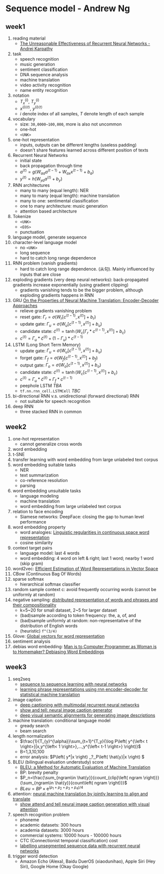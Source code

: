 # Sequence model - Andrew Ng

## week1

1. reading material
   * [The Unreasonable Effectiveness of Recurrent Neural Networks - Andrej Karpathy](http://karpathy.github.io/2015/05/21/rnn-effectiveness/)
2. task
   * speech recognition
   * music generation
   * sentiment classification
   * DNA sequence analysis
   * machine translation
   * video activity recognition
   * name entity recognition
3. notation
   * $T_{x}^{\left( i \right)},\,\,T_{y}^{\left( i \right)}$
   * $x^{\left( i \right) \left< t \right>},\,\,y^{\left( i \right) \left< t \right>}$
   * $i$ denote index of all samples, $T$ denote length of each sample
4. vocabulary
   * size: ```30,0000~100,000```, more is also not uncommon
   * one-hot
   * ```<UNK>```
5. one-hot representation
   * inputs, outputs can be different lengths (useless padding)
   * doesn't share features learned across different position of texts
6. Recurrent Neural Networks
   * initial state
   * back propagation through time
   * $a^{\left< t \right>}=g\left( W_{aa}a^{\left< t-1 \right>}+W_{ax}x^{\left< t-1 \right>}+b_a \right)$
   * $y^{\left< t \right>}=h\left( W_{ya}a^{\left< t \right>}+b_y \right)$
7. RNN architectures
   * many to many (equal length): NER
   * many to many (equal length): machine translation
   * many to one: sentimental classification
   * one to many architecture: music generation
   * attention based architecture
8. Tokenize
   * ```<UNK>```
   * ```<EOS>```
   * punctuation
9. language model, generate sequence
10. character-level language model
    * no ```<UNK>```
    * long sequence
    * hard to catch long range dependence
11. RNN problem (vanish gradients)
    * hard to catch long range dependence. (从句). Mainly influenced by inputs that are close
12. exploding gradients (very deep neural networks): back-propagated gradients increase exponentially (using gradient clipping)
    * gradients vanishing tends to be the bigger problem, although exploding gradients happens in RNN
13. GRU [On the Properties of Neural Machine Translation: Encoder-Decoder Approaches](https://arxiv.org/abs/1409.1259)
    * relieve gradients vanishing problem
    * reset gate: $\Gamma_r=\sigma \left( W_r\left[ c^{\left< t-1 \right>},x^{\left< t \right>} \right] +b_r \right)$
    * update gate: $\Gamma_u=\sigma \left( W_u\left[ c^{\left< t-1 \right>},x^{\left< t \right>} \right] +b_u \right)$
    * candidate state: $\tilde{c}^{\left< t \right>}=\tanh \left( W_c\left[ \Gamma _r\ast c^{\left< t-1 \right>},x^{\left< t \right>} \right] +b_c \right)$
    * $c^{\left< t \right>}=\Gamma _u\ast \tilde{c}^{\left< t \right>}+\left( 1-\Gamma _u \right) \ast c^{\left< t-1 \right>}$
14. LSTM (Long Short Term Memory)
    * update gate: $\Gamma_u=\sigma \left( W_u\left[ c^{\left< t-1 \right>},x^{\left< t \right>} \right] +b_u \right)$
    * forget gate: $\Gamma_f=\sigma \left( W_f\left[ c^{\left< t-1 \right>},x^{\left< t \right>} \right] +b_f \right)$
    * output gate: $\Gamma_o=\sigma \left( W_o\left[ c^{\left< t-1 \right>},x^{\left< t \right>} \right] +b_o \right)$
    * candidate state: $\tilde{c}^{\left< t \right>}=\tanh \left( W_c\left[ c^{\left< t-1 \right>},x^{\left< t \right>} \right] +b_c \right)$
    * $c^{\left< t \right>}=\Gamma _u\ast \tilde{c}^{\left< t \right>}+\Gamma _f\ast c^{\left< t-1 \right>}$
    * peephole LSTM *TBA*
    * ```tf.nn.rnn_cell.LSTMCell``` *TBC*
15. bi-directional RNN v.s. unidirectional (forward directional) RNN
    * not suitable for speech recognition
16. deep RNN
    * three stacked RNN in common

## week2

1. one-hot representation
   * cannot generalize cross words
2. word embedding
3. t-SNE
4. transfer learning with word embedding from large unlabeled text corpus
5. word embedding suitable tasks
   * NER
   * text summarization
   * co-reference resolution
   * parsing
6. word embedding unsuitable tasks
   * language modeling
   * machine translation
   * word embedding from large unlabeled text corpus
7. relation to face encoding
   * Siamese networks: DeepFace: closing the gap to human level performance
8. word embedding property
   * word analogies: [Linguistic regularities in continuous space word representation](http://www.aclweb.org/anthology/N13-1090)
   * cosine similarity
9. context target pairs
   * language model: last 4 words
   * word embedding: 4 word on left & right; last 1 word; nearby 1 word (skip gram)
10. word2vec: [Efficient Estimation of Word Representations in Vector Space](https://arxiv.org/abs/1301.3781)
11. CBow (Continuous Bag Of Words)
12. sparse softmax
    * hierarchical softmax classifier
13. random sample context c: avoid frequently occurring words (cannot be uniformly at random)
14. negative sampling: [distributed representation of words and phrases and their compositionality](https://arxiv.org/abs/1310.4546)
    * k=5~20 for small dataset, 2~5 for larger dataset
    * (bad)sample according to token frequency: the, a, of, and
    * (bad)sample uniformly at random: non-representative of the distribution of English words
    * (heuristic) ```f^(3/4)```
15. Glove: [Global vectors for word representation](https://nlp.stanford.edu/projects/glove/)
16. sentiment analysis
17. debias word embedding: [Man is to Computer Programmer as Woman is to Homemaker? Debiasing Word Embeddings](https://arxiv.org/abs/1607.06520)

## week3

1. seq2seq
   * [sequence to sequence learning with neural networks](https://arxiv.org/abs/1409.3215)
   * [learning phrase representations using rnn encoder-decoder for statistical machine translation](https://arxiv.org/abs/1406.1078)
2. image caption
   * [deep captioning with multimodal recurrent neural networks](https://arxiv.org/abs/1412.6632)
   * [show and tell: neural image caption generator](https://arxiv.org/abs/1411.4555)
   * [deep visual semantic alignments for generating image descriptions](https://cs.stanford.edu/people/karpathy/cvpr2015.pdf)
3. machine translation: conditional language model
   * gready search
   * beam search
4. length normalization
   * $\frac{1}{T_{y}^{\alpha}}\sum_{t=1}^{T_y}{\log P\left( y^{\left< t \right>}|x,y^{\left< 1 \right>},...,y^{\left< t-1 \right>} \right)}$
   * B=1,3,10,100
   * error analysis: $P\left( y*|x \right) \,\,?\,\,P\left( \hat{y}|x \right) $
5. BLEU (bilingual evaluation understudy) score
   * [BLEU: a Method for Automatic Evaluation of Machine Translation](https://www.aclweb.org/anthology/P02-1040.pdf)
   * BP: brevity penalty
   * $P_n=\frac{\sum_{ngram\in \hat{y}}{count_{clip}\left( ngram \right)}}{\sum_{ngram\in \hat{y}}{count\left( ngram \right)}}$
   * $BLeu=BP\times \text{e}^{\left( p_1+p_2+p_3+p_4 \right) /4}$
6. attention: [neural machine translation by jointly learning to align and translate](https://arxiv.org/abs/1409.0473)
   * [show attend and tell neural image caption generation with visual attention](https://arxiv.org/abs/1502.03044)
7. speech recognition problem
   * phoneme
   * academic datasets: 300 hours
   * academia datasets: 3000 hours
   * commercial systems: 10000 hours - 100000 hours
   * CTC (Connectionist temporal classification) cost
   * [labelling unsegmented sequence data with recurrent neural networks](http://citeseerx.ist.psu.edu/viewdoc/download?doi=10.1.1.75.6306&rep=rep1&type=pdf)
8. trigger word detection
   * Amazon Echo (Alexa), Baidu DuerOS (xiaodunihao), Apple Siri (Hey Siri), Google Home (Okay Google)
